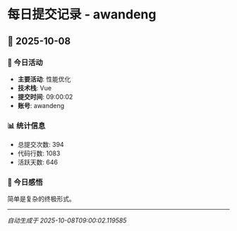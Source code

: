 # 每日提交记录 - awandeng

## 📅 2025-10-08

### 🎯 今日活动
- **主要活动**: 性能优化
- **技术栈**: Vue
- **提交时间**: 09:00:02
- **账号**: awandeng

### 📊 统计信息
- 总提交次数: 394
- 代码行数: 1083
- 活跃天数: 646

### 💭 今日感悟
简单是复杂的终极形式。

---
*自动生成于 2025-10-08T09:00:02.119585*
